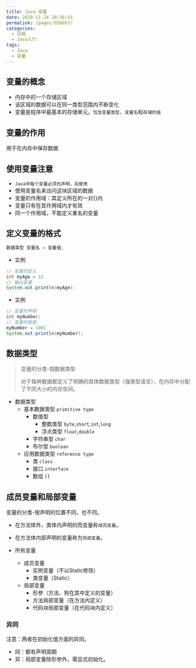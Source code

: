 ```yaml
---
title: Java-变量
date: 2020-11-24 20:56:53
permalink: /pages/95b6b7/
categories: 
  - 后端
  - Java入门
tags: 
  - Java
  - 变量
---
```




## 变量的概念

- 内存中的一个存储区域
- 该区域的数据可以在同一类型范围内不断变化
- 变量是程序中最基本的存储单元。`包含变量类型`、`变量名`和`存储的值`



## 变量的作用

用于在内存中保存数据



## 使用变量注意

- `Java中每个变量必须先声明，后使用`
- 使用变量名来访问这块区域的数据
- 变量的作用域：其定义所在的一对{}内
- 变量只有在其作用域内才有效
- 同一个作用域，不能定义重名的变量



## 定义变量的格式

~~~java
数据类型 变量名 = 变量值;
~~~

- 实例

~~~java
// 变量的定义
int myAge = 12
// 输出变量
System.out.println(myAge);
~~~

- 实例

~~~java
// 变量的声明
int myNumber;
// 变量的赋值
myNumber = 1001
System.out.println(myNumber);
~~~



## 数据类型

> 变量的分类-按数据类型
>
> 对于每种数据都定义了明确的具体数据类型（强类型语言），在内存中分配了不同大小的内存空间。

- 数据类型
  - 基本数据类型 `primitive type`
    - 数值型
      - 整数类型 `byte`,`short`,`int`,`long`
      - 浮点类型 `float`,`double`
    - 字符串型 `char`
    - 布尔型 `boolean`
  - 应用数据类型 `reference type`
    - 类 `class`
    - 接口 `interface`
    - 数组 `[]`



## 成员变量和局部变量

变量的分类-按声明的位置不同，也不同。

- 在方法体外，类体内声明的而变量称`成员变量`。
- 在方法体内部声明的变量称为`局部变量`。



- 所有变量
  - 成员变量
    - 实例变量（不以Static修饰）
    - 类变量（Static）
  - 局部变量
    - 形参（方法、狗在其中定义的变量）
    - 方法局部变量（在方法内定义）
    - 代码块局部变量（在代码块内定义）

### 异同

注意：两者在初始化值方面的异同。

- 同：都有声明周期
- 异：局部变量除形参外，需显式初始化。